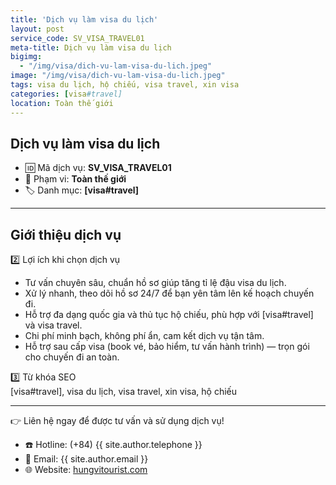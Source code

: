 ```yaml
---
title: 'Dịch vụ làm visa du lịch'
layout: post
service_code: SV_VISA_TRAVEL01
meta-title: Dịch vụ làm visa du lịch
bigimg:
  - "/img/visa/dich-vu-lam-visa-du-lich.jpeg"
image: "/img/visa/dich-vu-lam-visa-du-lich.jpeg"
tags: visa du lịch, hộ chiếu, visa travel, xin visa
categories: [visa#travel]
location: Toàn thế giới
---
```


## Dịch vụ làm visa du lịch

- 🆔 Mã dịch vụ: **SV_VISA_TRAVEL01**
- 📍 Phạm vi: **Toàn thế giới**
- 🏷️ Danh mục: **[visa#travel]**

---

## Giới thiệu dịch vụ

2️⃣ Lợi ích khi chọn dịch vụ  
- Tư vấn chuyên sâu, chuẩn hồ sơ giúp tăng tỉ lệ đậu visa du lịch.  
- Xử lý nhanh, theo dõi hồ sơ 24/7 để bạn yên tâm lên kế hoạch chuyến đi.  
- Hỗ trợ đa dạng quốc gia và thủ tục hộ chiếu, phù hợp với [visa#travel] và visa travel.  
- Chi phí minh bạch, không phí ẩn, cam kết dịch vụ tận tâm.  
- Hỗ trợ sau cấp visa (book vé, bảo hiểm, tư vấn hành trình) — trọn gói cho chuyến đi an toàn.

3️⃣ Từ khóa SEO  
[visa#travel], visa du lịch, visa travel, xin visa, hộ chiếu

---

👉 Liên hệ ngay để được tư vấn và sử dụng dịch vụ!

- ☎️ Hotline: (+84) {{ site.author.telephone }}
- 📧 Email: {{ site.author.email }}
- 🌐 Website: [hungvitourist.com](https://hungvitourist.com)

